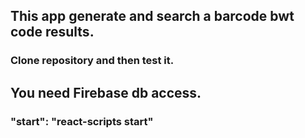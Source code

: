 ## This app generate and search a barcode bwt code results.

### Clone repository and then test it.
## You need Firebase db access.

### "start": "react-scripts start"